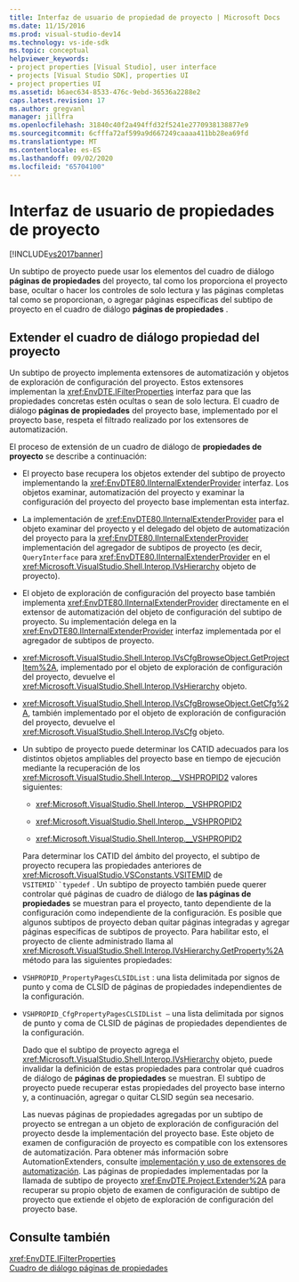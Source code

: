 ```yaml
---
title: Interfaz de usuario de propiedad de proyecto | Microsoft Docs
ms.date: 11/15/2016
ms.prod: visual-studio-dev14
ms.technology: vs-ide-sdk
ms.topic: conceptual
helpviewer_keywords:
- project properties [Visual Studio], user interface
- projects [Visual Studio SDK], properties UI
- project properties UI
ms.assetid: b6aec634-8533-476c-9ebd-36536a2288e2
caps.latest.revision: 17
ms.author: gregvanl
manager: jillfra
ms.openlocfilehash: 31840c40f2a494ffd32f5241e2770938138877e9
ms.sourcegitcommit: 6cfffa72af599a9d667249caaaa411bb28ea69fd
ms.translationtype: MT
ms.contentlocale: es-ES
ms.lasthandoff: 09/02/2020
ms.locfileid: "65704100"
---
```

# <a name="project-property-user-interface"></a>Interfaz de usuario de propiedades de proyecto
[!INCLUDE[vs2017banner](../../includes/vs2017banner.md)]

Un subtipo de proyecto puede usar los elementos del cuadro de diálogo **páginas de propiedades** del proyecto, tal como los proporciona el proyecto base, ocultar o hacer los controles de solo lectura y las páginas completas tal como se proporcionan, o agregar páginas específicas del subtipo de proyecto en el cuadro de diálogo **páginas de propiedades** .  
  
## <a name="extending-the-project-property-dialog-box"></a>Extender el cuadro de diálogo propiedad del proyecto  
 Un subtipo de proyecto implementa extensores de automatización y objetos de exploración de configuración del proyecto. Estos extensores implementan la <xref:EnvDTE.IFilterProperties> interfaz para que las propiedades concretas estén ocultas o sean de solo lectura. El cuadro de diálogo **páginas de propiedades** del proyecto base, implementado por el proyecto base, respeta el filtrado realizado por los extensores de automatización.  
  
 El proceso de extensión de un cuadro de diálogo de **propiedades de proyecto** se describe a continuación:  
  
- El proyecto base recupera los objetos extender del subtipo de proyecto implementando la <xref:EnvDTE80.IInternalExtenderProvider> interfaz. Los objetos examinar, automatización del proyecto y examinar la configuración del proyecto del proyecto base implementan esta interfaz.  
  
- La implementación de <xref:EnvDTE80.IInternalExtenderProvider> para el objeto examinar del proyecto y el delegado del objeto de automatización del proyecto para la <xref:EnvDTE80.IInternalExtenderProvider> implementación del agregador de subtipos de proyecto (es decir, `QueryInterface` para <xref:EnvDTE80.IInternalExtenderProvider> en el <xref:Microsoft.VisualStudio.Shell.Interop.IVsHierarchy> objeto de proyecto).  
  
- El objeto de exploración de configuración del proyecto base también implementa <xref:EnvDTE80.IInternalExtenderProvider> directamente en el extensor de automatización del objeto de configuración del subtipo de proyecto. Su implementación delega en la <xref:EnvDTE80.IInternalExtenderProvider> interfaz implementada por el agregador de subtipos de proyecto.  
  
- <xref:Microsoft.VisualStudio.Shell.Interop.IVsCfgBrowseObject.GetProjectItem%2A>, implementado por el objeto de exploración de configuración del proyecto, devuelve el <xref:Microsoft.VisualStudio.Shell.Interop.IVsHierarchy> objeto.  
  
- <xref:Microsoft.VisualStudio.Shell.Interop.IVsCfgBrowseObject.GetCfg%2A>, también implementado por el objeto de exploración de configuración del proyecto, devuelve el <xref:Microsoft.VisualStudio.Shell.Interop.IVsCfg> objeto.  
  
- Un subtipo de proyecto puede determinar los CATID adecuados para los distintos objetos ampliables del proyecto base en tiempo de ejecución mediante la recuperación de los <xref:Microsoft.VisualStudio.Shell.Interop.__VSHPROPID2> valores siguientes:  
  
  - <xref:Microsoft.VisualStudio.Shell.Interop.__VSHPROPID2>  
  
  - <xref:Microsoft.VisualStudio.Shell.Interop.__VSHPROPID2>  
  
  - <xref:Microsoft.VisualStudio.Shell.Interop.__VSHPROPID2>  
  
  Para determinar los CATID del ámbito del proyecto, el subtipo de proyecto recupera las propiedades anteriores de <xref:Microsoft.VisualStudio.VSConstants.VSITEMID>  de `VSITEMID``typedef` . Un subtipo de proyecto también puede querer controlar qué páginas de cuadro de diálogo de **las páginas de propiedades** se muestran para el proyecto, tanto dependiente de la configuración como independiente de la configuración. Es posible que algunos subtipos de proyecto deban quitar páginas integradas y agregar páginas específicas de subtipos de proyecto. Para habilitar esto, el proyecto de cliente administrado llama al <xref:Microsoft.VisualStudio.Shell.Interop.IVsHierarchy.GetProperty%2A> método para las siguientes propiedades:  
  
- `VSHPROPID_PropertyPagesCLSIDList` : una lista delimitada por signos de punto y coma de CLSID de páginas de propiedades independientes de la configuración.  
  
- `VSHPROPID_CfgPropertyPagesCLSIDList —` una lista delimitada por signos de punto y coma de CLSID de páginas de propiedades dependientes de la configuración.  
  
  Dado que el subtipo de proyecto agrega el <xref:Microsoft.VisualStudio.Shell.Interop.IVsHierarchy> objeto, puede invalidar la definición de estas propiedades para controlar qué cuadros de diálogo de **páginas de propiedades** se muestran. El subtipo de proyecto puede recuperar estas propiedades del proyecto base interno y, a continuación, agregar o quitar CLSID según sea necesario.  
  
  Las nuevas páginas de propiedades agregadas por un subtipo de proyecto se entregan a un objeto de exploración de configuración del proyecto desde la implementación del proyecto base. Este objeto de examen de configuración de proyecto es compatible con los extensores de automatización. Para obtener más información sobre AutomationExtenders, consulte [implementación y uso de extensores de automatización](https://msdn.microsoft.com/library/0d5c218c-f412-4b28-ab0c-33a611f62356). Las páginas de propiedades implementadas por la llamada de subtipo de proyecto <xref:EnvDTE.Project.Extender%2A> para recuperar su propio objeto de examen de configuración de subtipo de proyecto que extiende el objeto de exploración de configuración del proyecto base.  
  
## <a name="see-also"></a>Consulte también  
 <xref:EnvDTE.IFilterProperties>   
 [Cuadro de diálogo páginas de propiedades](https://msdn.microsoft.com/4a3d34ac-ed03-45e8-ae60-a0e1aad300e4)
